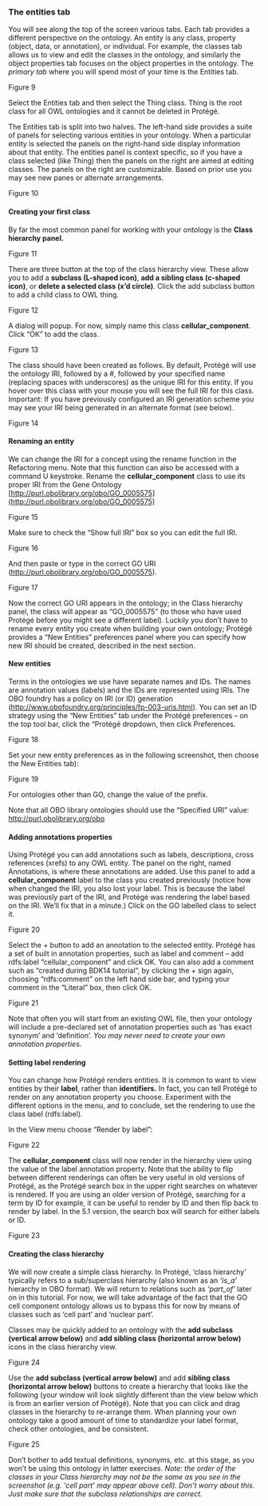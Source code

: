 ### The entities tab

You will see along the top of the screen various tabs. Each tab provides a different perspective on the ontology. An entity is any class, property (object, data, or annotation), or individual. For example, the classes tab allows us to view and edit the classes in the ontology, and similarly the object properties tab focuses on the object properties in the ontology. The _primary tab_ where you will spend most of your time is the Entities tab.

Figure 9

Select the Entities tab and then select the Thing class. Thing is the root class for all OWL ontologies and it cannot be deleted in Protégé.  

The Entities tab is split into two halves. The left-hand side provides a suite of panels for selecting various entities in your ontology. When a particular entity is selected the panels on the right-hand side display information about that entity. The entities panel is context specific, so if you have a class selected (like Thing) then the panels on the right are aimed at editing classes. The panels on the right are customizable. Based on prior use you may see new panes or alternate arrangements. 

Figure 10

#### Creating your first class

By far the most common panel for working with your ontology is the **Class hierarchy panel.**

Figure 11

There are three button at the top of the class hierarchy view. These allow you to add a **subclass (L-shaped icon)**, **add a sibling class (c-shaped icon)**, or **delete a selected class (x’d circle)**. Click the add subclass button to add a child class to OWL thing. 

Figure 12

A dialog will popup. For now, simply name this class **cellular_component**.  Click “OK” to add the class.

Figure 13

The class should have been created as follows. By default, Protégé will use the ontology IRI, followed by a #, followed by your specified name (replacing spaces with underscores) as the unique IRI for this entity. If you hover over this class with your mouse you will see the full IRI for this class.  Important: If you have previously configured an IRI generation scheme you may see your IRI being generated in an alternate format (see below).

Figure 14

#### Renaming an entity

We can change the IRI for a concept using the rename function in the Refactoring menu. Note that this function can also be accessed with a command U keystroke. Rename the **cellular_component** class to use its proper IRI from the Gene Ontology [http://purl.obolibrary.org/obo/GO_0005575](http://purl.obolibrary.org/obo/GO_0005575)

Figure 15

Make sure to check the “Show full IRI” box so you can edit the full IRI.

Figure 16

And then paste or type in the correct GO URI (http://purl.obolibrary.org/obo/GO_0005575). 

Figure 17

Now the correct GO URI appears in the ontology; in the Class hierarchy panel, the class will appear as “GO_0005575” (to those who have used Protégé before you might see a different label). Luckily you don’t have to rename every entity you create when building your own ontology; Protégé provides a “New Entities” preferences panel where you can specify how new IRI should be created, described in the next section. 

#### New entities

Terms in the ontologies we use have separate names and IDs. The names are annotation values (labels) and the IDs are represented using IRIs. The OBO foundry has a policy on IRI (or ID) generation (http://www.obofoundry.org/principles/fp-003-uris.html). You can set an ID strategy using the “New Entities” tab under the Protégé preferences – on the top tool bar, click the “Protégé dropdown, then click Preferences.

Figure 18

Set your new entity preferences as in the following screenshot, then choose the New Entities tab):

Figure 19

For ontologies other than GO, change the value of the prefix. 

Note that all OBO library ontologies should use the “Specified URI” value: http://purl.obolibrary.org/obo

#### Adding annotations properties

Using Protégé you can add annotations such as labels, descriptions, cross references (xrefs) to any OWL entity. The panel on the right, named Annotations, is where these annotations are added. Use this panel to add a **cellular_component** label to the class you created previously (notice how when changed the IRI, you also lost your label. This is because the label was previously part of the IRI, and Protégé was rendering the label based on the IRI. We’ll fix that in a minute.)  Click on the GO labelled class to select it.

Figure 20

Select the + button to add an annotation to the selected entity. Protégé has a set of built in annotation properties, such as label and comment – add rdfs:label “cellular_component” and click OK. You can also add a comment such as “created during BDK14 tutorial”, by clicking the + sign again, choosing “rdfs:comment” on the left hand side bar, and typing your comment in the “Literal” box, then click OK. 

Figure 21

Note that often you will start from an existing OWL file, then your ontology will include a pre-declared set of annotation properties such as ‘has exact synonym’ and ‘definition’. _You may never need to create your own annotation properties._

#### Setting label rendering

You can change how Protégé renders entities. It is common to want to view entities by their **label**, rather than **identifiers.** In fact, you can tell Protégé to render on any annotation property you choose. Experiment with the different options in the menu, and to conclude, set the rendering to use the class label (rdfs:label). 

In the View menu choose “Render by label”:

Figure 22

The **cellular_component** class will now render in the hierarchy view using the value of the label annotation property. Note that the ability to flip between different renderings can often be very useful in old versions of Protégé, as the Protégé search box in the upper right searches on whatever is rendered.  If you are using an older version of Protégé, searching for a term by ID for example, it can be useful to render by ID and then flip back to render by label. In the 5.1 version, the search box will search for either labels or ID.

Figure 23

#### Creating the class hierarchy

We will now create a simple class hierarchy. In Protégé, ‘class hierarchy’ typically refers to a sub/superclass hierarchy (also known as an _‘is_a’_ hierarchy in OBO format). We will return to relations such as _‘part_of’_ later on in this tutorial. For now, we will take advantage of the fact that the GO cell component ontology allows us to bypass this for now by means of classes such as ‘cell part’ and ‘nuclear part’.

Classes may be quickly added to an ontology with the **add subclass (vertical arrow below)** and **add sibling class (horizontal arrow below)** icons in the class hierarchy view.

Figure 24

Use the **add subclass (vertical arrow below)** and add **sibling class (horizontal arrow below)** buttons to create a hierarchy that looks like the following (your window will look slightly different than the view below which is from an earlier version of Protégé).  Note that you can click and drag classes in the hierarchy to re-arrange them. When planning your own ontology take a good amount of time to standardize your label format, check other ontologies, and be consistent.

Figure 25

Don’t bother to add textual definitions, synonyms, etc. at this stage, as you won’t be using this ontology in latter exercises. _Note: the order of the classes in your Class hierarchy may not be the same as you see in the screenshot (e.g. 'cell part' may appear above cell). Don’t worry about this. Just make sure that the subclass relationships are correct._

